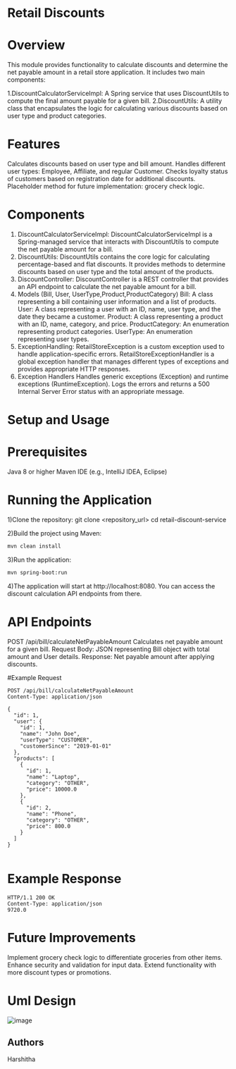 # Retail Discounts

# Overview
This module provides functionality to calculate discounts and determine the net payable amount in a retail store application. It includes two main components:

1.DiscountCalculatorServiceImpl: A Spring service that uses DiscountUtils to compute the final amount payable for a given bill.
2.DiscountUtils: A utility class that encapsulates the logic for calculating various discounts based on user type and product categories.

# Features
Calculates discounts based on user type and bill amount.
Handles different user types: Employee, Affiliate, and regular Customer.
Checks loyalty status of customers based on registration date for additional discounts.
Placeholder method for future implementation: grocery check logic.

# Components
1. DiscountCalculatorServiceImpl:
   DiscountCalculatorServiceImpl is a Spring-managed service that interacts with DiscountUtils to compute the net payable amount for a bill.
2. DiscountUtils:
   DiscountUtils contains the core logic for calculating percentage-based and flat discounts. It provides methods to determine discounts based on user type and the total amount of the products.
3. DiscountController:
   DiscountController is a REST controller that provides an API endpoint to calculate the net payable amount for a bill.
4. Models (Bill, User, UserType,Product,ProductCategory)
   Bill: A class representing a bill containing user information and a list of products.
   User: A class representing a user with an ID, name, user type, and the date they became a customer.
   Product: A class representing a product with an ID, name, category, and price. 
   ProductCategory: An enumeration representing product categories.
   UserType: An enumeration representing user types.
5. ExceptionHandling:
   RetailStoreException is a custom exception used to handle application-specific errors.
   RetailStoreExceptionHandler is a global exception handler that manages different types of exceptions and provides appropriate HTTP responses.
6. Exception Handlers
   Handles generic exceptions (Exception) and runtime exceptions (RuntimeException).
   Logs the errors and returns a 500 Internal Server Error status with an appropriate message.

# Setup and Usage
# Prerequisites
Java 8 or higher
Maven
IDE (e.g., IntelliJ IDEA, Eclipse)

# Running the Application

1)Clone the repository:
git clone <repository_url>
cd retail-discount-service

2)Build the project using Maven:

```bash
mvn clean install
```

3)Run the application:

```bash
mvn spring-boot:run
```
4)The application will start at http://localhost:8080. You can access the discount calculation API endpoints from there.

# API Endpoints
POST /api/bill/calculateNetPayableAmount
Calculates net payable amount for a given bill.
Request Body: JSON representing Bill object with total amount and User details.
Response: Net payable amount after applying discounts.


#Example Request
````
POST /api/bill/calculateNetPayableAmount
Content-Type: application/json

{
  "id": 1,
  "user": {
    "id": 1,
    "name": "John Doe",
    "userType": "CUSTOMER",
    "customerSince": "2019-01-01"
  },
  "products": [
    {
      "id": 1,
      "name": "Laptop",
      "category": "OTHER",
      "price": 10000.0
    },
    {
      "id": 2,
      "name": "Phone",
      "category": "OTHER",
      "price": 800.0
    }
  ]
}


````

# Example Response
````
HTTP/1.1 200 OK
Content-Type: application/json
9720.0
````
# Future Improvements
Implement grocery check logic to differentiate groceries from other items.
Enhance security and validation for input data.
Extend functionality with more discount types or promotions.

# Uml Design
![image](https://github.com/user-attachments/assets/5f3f27bb-e89f-4f51-996d-ec8d93997910)


## Authors
Harshitha
 
